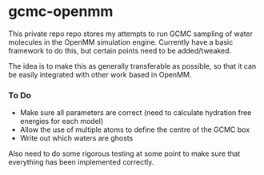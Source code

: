 # gcmc-openmm

This private repo repo stores my attempts to run GCMC sampling of water molecules in the OpenMM simulation engine.
Currently have a basic framework to do this, but certain points need to be added/tweaked.

The idea is to make this as generally transferable as possible, so that it can be easily integrated with other work based in OpenMM.

### To Do
- Make sure all parameters are correct (need to calculate hydration free energies for each model)
- Allow the use of multiple atoms to define the centre of the GCMC box
- Write out which waters are ghosts

Also need to do some rigorous testing at some point to make sure that everything has been implemented correctly.

